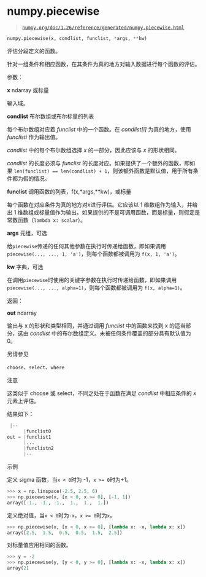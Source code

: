 # numpy.piecewise

> [`numpy.org/doc/1.26/reference/generated/numpy.piecewise.html`](https://numpy.org/doc/1.26/reference/generated/numpy.piecewise.html)

```py
numpy.piecewise(x, condlist, funclist, *args, **kw)
```

评估分段定义的函数。

针对一组条件和相应函数，在其条件为真的地方对输入数据进行每个函数的评估。

参数：

**x** ndarray 或标量

输入域。

**condlist** 布尔数组或布尔标量的列表

每个布尔数组对应着 *funclist* 中的一个函数。在 *condlist[i]* 为真的地方，使用 *funclisti* 作为输出值。

*condlist* 中的每个布尔数组选择 *x* 的一部分，因此应该与 *x* 的形状相同。

*condlist* 的长度必须与 *funclist* 的长度对应。如果提供了一个额外的函数，即如果 `len(funclist) == len(condlist) + 1`，则该额外函数是默认值，用于所有条件都为假的情况。

**funclist** 调用函数的列表，f(x,*args,**kw)，或标量

每个函数在对应条件为真的地方对*x*进行评估。它应该以 1 维数组作为输入，并给出 1 维数组或标量值作为输出。如果提供的不是可调用函数，而是标量，则假定是常数函数（`lambda x: scalar`）。

**args** 元组，可选

给`piecewise`传递的任何其他参数在执行时传递给函数，即如果调用 `piecewise(..., ..., 1, 'a')`，则每个函数都被调用为 `f(x, 1, 'a')`。

**kw** 字典，可选

在调用`piecewise`时使用的关键字参数在执行时传递给函数，即如果调用 `piecewise(..., ..., alpha=1)`，则每个函数都被调用为 `f(x, alpha=1)`。

返回：

**out** ndarray

输出与 x 的形状和类型相同，并通过调用 *funclist* 中的函数来找到 x 的适当部分，这由 *condlist* 中的布尔数组定义。未被任何条件覆盖的部分具有默认值为 0。

另请参见

`choose`、`select`、`where`

注意

这类似于 choose 或 select，不同之处在于函数在满足 *condlist* 中相应条件的 *x* 元素上评估。

结果如下：

```py
 |--
      |funclist0
out = |funclist1
      |...
      |funclistn2
      |-- 
```

示例

定义 sigma 函数，当`x < 0`时为 -1，`x >= 0`时为+1。

```py
>>> x = np.linspace(-2.5, 2.5, 6)
>>> np.piecewise(x, [x < 0, x >= 0], [-1, 1])
array([-1., -1., -1.,  1.,  1.,  1.]) 
```

定义绝对值，当`x < 0`时为`-x`，`x >= 0`时为`x`。

```py
>>> np.piecewise(x, [x < 0, x >= 0], [lambda x: -x, lambda x: x])
array([2.5,  1.5,  0.5,  0.5,  1.5,  2.5]) 
```

对标量值应用相同的函数。

```py
>>> y = -2
>>> np.piecewise(y, [y < 0, y >= 0], [lambda x: -x, lambda x: x])
array(2) 
```
